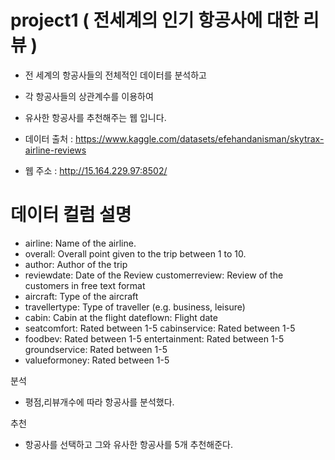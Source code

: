 # project1 ( 전세계의 인기 항공사에 대한 리뷰  )
+ 전 세계의 항공사들의 전체적인 데이터를 분석하고 
+ 각 항공사들의 상관계수를 이용하여 
+ 유사한 항공사를 추천해주는 웹 입니다.

+ 데이터 출처 : https://www.kaggle.com/datasets/efehandanisman/skytrax-airline-reviews
+ 웹 주소 : http://15.164.229.97:8502/

# 데이터 컬럼 설명 
+ airline: Name of the airline.
+ overall: Overall point given to the trip between 1 to 10.
+ author: Author of the trip
+ reviewdate: Date of the Review customerreview: Review of the customers in free text format
+ aircraft: Type of the aircraft
+ travellertype: Type of traveller (e.g. business, leisure) 
+ cabin: Cabin at the flight dateflown: Flight date
+ seatcomfort: Rated between 1-5 cabinservice: Rated between 1-5
+ foodbev: Rated between 1-5 entertainment: Rated between 1-5 groundservice: Rated between 1-5
+ valueformoney: Rated between 1-5

분석
+ 평점,리뷰개수에 따라 항공사를 분석했다.

추천
+ 항공사를 선택하고 그와 유사한 항공사를 5개 추천해준다.


